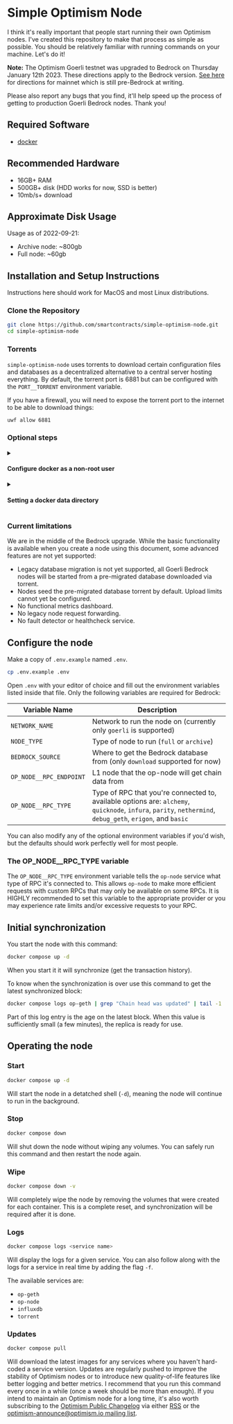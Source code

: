 # Simple Optimism Node

I think it's really important that people start running their own Optimism nodes.
I've created this repository to make that process as simple as possible.
You should be relatively familiar with running commands on your machine.
Let's do it!

**Note:** The Optimism Goerli testnet was upgraded to Bedrock on Thursday January 12th 2023.
These directions apply to the Bedrock version.
[See here](https://github.com/smartcontracts/simple-optimism-node) for directions for mainnet which is still pre-Bedrock at writing.

Please also report any bugs that you find, it'll help speed up the process of getting to production Goerli Bedrock nodes.
Thank you!

## Required Software

- [docker](https://docs.docker.com/engine/install/)

## Recommended Hardware

- 16GB+ RAM
- 500GB+ disk (HDD works for now, SSD is better)
- 10mb/s+ download

## Approximate Disk Usage

Usage as of 2022-09-21:

- Archive node: ~800gb
- Full node: ~60gb


## Installation and Setup Instructions

Instructions here should work for MacOS and most Linux distributions.

### Clone the Repository

```sh
git clone https://github.com/smartcontracts/simple-optimism-node.git
cd simple-optimism-node
```

### Torrents

`simple-optimism-node` uses torrents to download certain configuration files and databases as a decentralized alternative to a central server hosting everything.
By default, the torrent port is 6881 but can be configured with the `PORT__TORRENT` environment variable.

If you have a firewall, you will need to expose the torrent port to the internet to be able to download things:

```sh
uwf allow 6881
```

### Optional steps

<details>
    
<summary>

#### Configure docker as a non-root user

</summary>

If you're planning to run Docker as a root user, you can safely skip this step.
However, if you're using Docker as a non-root user, you'll need to add yourself to the `docker` user group:

```sh
sudo usermod -a -G docker `whoami`
```

You'll need to log out and log in again for this change to take effect.

</details>    


<details>
    
<summary>
    
#### Setting a docker data directory

</summary>    
    
This step might be useful for anyone who was confused as I was about how to make Docker point at disk other than your primary disk.
If you'd like your Docker data to live on a disk other than your primary disk, create a file `/etc/docker/daemon.json` with the following contents:

```json
{
    "data-root": "/mnt/<disk>/docker_data"
}
```

Make sure to restart docker after you do this or the changes won't apply:

```sh
sudo systemctl daemon-reload
sudo systemctl restart docker
```

Confirm that the changes were properly applied:

```sh
docker info | grep -i "Docker Root Dir"
```

</details>    


### Current limitations

We are in the middle of the Bedrock upgrade. 
While the basic functionality is available when you create a node using this document, some advanced features are not yet supported:

- Legacy database migration is not yet supported, all Goerli Bedrock nodes will be started from a pre-migrated database downloaded via torrent.
- Nodes seed the pre-migrated database torrent by default. Upload limits cannot yet be configured.
- No functional metrics dashboard.
- No legacy node request forwarding.
- No fault detector or healthcheck service.

## Configure the node

Make a copy of `.env.example` named `.env`.

```sh
cp .env.example .env
```

Open `.env` with your editor of choice and fill out the environment variables listed inside that file.
Only the following variables are required for Bedrock:

| Variable Name                           | Description                                                               |
|-----------------------------------------|---------------------------------------------------------------------------|
| `NETWORK_NAME`                          | Network to run the node on (currently only `goerli` is supported)         |
| `NODE_TYPE`                             | Type of node to run (`full` or `archive`)                                 |
| `BEDROCK_SOURCE`                        | Where to get the Bedrock database from (only `download` supported for now)   |
| `OP_NODE__RPC_ENDPOINT`                 | L1 node that the op-node will get chain data from
| `OP_NODE__RPC_TYPE`                     | Type of RPC that you're connected to, available options are: `alchemy`, `quicknode`, `infura`, `parity`, `nethermind`, `debug_geth`, `erigon`, and `basic` |

You can also modify any of the optional environment variables if you'd wish, but the defaults should work perfectly well for most people.

### The OP_NODE__RPC_TYPE variable

The `OP_NODE__RPC_TYPE` environment variable tells the `op-node` service what type of RPC it's connected to.
This allows `op-node` to make more efficient requests with custom RPCs that may only be available on some RPCs.
It is HIGHLY recommended to set this variable to the appropriate provider or you may experience rate limits and/or excessive requests to your RPC.

## Initial synchronization

You start the node with this command:
    
```sh
docker compose up -d
```
    
When you start it it will synchronize (get the transaction history).    

To know when the synchronization is over use this command to get the latest synchronized block:
    
```sh
docker compose logs op-geth | grep "Chain head was updated" | tail -1
```
    
Part of this log entry is the age on the latest block.
When this value is sufficiently small (a few minutes), the replica is ready for use.    
    
## Operating the node

### Start

```sh
docker compose up -d
```

Will start the node in a detatched shell (`-d`), meaning the node will continue to run in the background.
    
        
### Stop

```sh
docker compose down
```

Will shut down the node without wiping any volumes.
You can safely run this command and then restart the node again.

### Wipe

```sh
docker compose down -v
```

Will completely wipe the node by removing the volumes that were created for each container.
This is a complete reset, and synchronization will be required after it is done.


### Logs

```sh
docker compose logs <service name>
```

Will display the logs for a given service.
You can also follow along with the logs for a service in real time by adding the flag `-f`.

The available services are:
- `op-geth`
- `op-node`
- `influxdb`
- `torrent`

<!--
- `prometheus`
- `grafana`
-->

### Updates

```sh
docker compose pull
```

Will download the latest images for any services where you haven't hard-coded a service version.
Updates are regularly pushed to improve the stability of Optimism nodes or to introduce new quality-of-life features like better logging and better metrics.
I recommend that you run this command every once in a while (once a week should be more than enough).
If you intend to maintain an Optimism node for a long time, it's also worth subscribing to the [Optimism Public Changelog](https://changelog.optimism.io/) via either [RSS](https://changelog.optimism.io/feed.xml) or the [optimism-announce@optimism.io mailing list](https://groups.google.com/a/optimism.io/g/optimism-announce).
    
    
    
<!-- 
    
## Additional components
    
### Metrics dashboard

Grafana is exposed at [http://localhost:3000](http://localhost:3000) and comes with one pre-loaded dashboard ("Simple Node Dashboard").
Simple Node Dashboard includes basic node information and will tell you if your node ever falls out of sync with the reference L2 node or if a state root fault is detected.

Use the following login details to access the dashboard:

* Username: `admin`
* Password: `optimism`

Navigate over to `Dashboards > Manage > Simple Node Dashboard` to see the dashboard, see the following gif if you need help:

![metrics dashboard gif](https://user-images.githubusercontent.com/14298799/171476634-0cb84efd-adbf-4732-9c1d-d737915e1fa7.gif)


### Healthcheck

When you run your Optimism node using these instructions, you will also be running two services that monitor the health of your node and the health of the network.
The Healthcheck service will constantly compare the state computed by your node to the state of some other reference node.
This is a great way to confirm that your node is syncing correctly.

### Fault Detector

The Fault Detector service will continuously scan the transaction results published by the Optimism Sequencer and cross-check them against the transaction results that your node generated locally.
**If there's ever a discrepancy between these two values, please complain very loudly!**
This either means that the Sequencer has published an invalid transaction result or there's a bug in your node software and an Optimism developer needs to know about it.
In the future, this service will trigger Cannon, the fault proving mechanism that Optimism is building as part of its Bedrock upgrade.

The Fault Detector exposes several metrics that can be used to determine whether your node has detected a discrepancy including the `is_currently_diverged` gauge. The Fault Detector also exposes a simple API at `localhost:$PORT__FAULT_DETECTOR_METRICS/api/status` which returns `{ ok: boolean }`. You can use this API to monitor the status of the Fault Detector from another application.

-->
